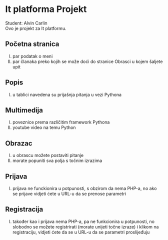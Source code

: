 # It platforma Projekt
Student: Alvin Carlin<br />
Ovo je projekt za It platformu.<br />


 <h2>Početna stranica</h2>       
<ol type="I"> 
    <li>par podatak o meni</li>
      <li> par članaka preko kojih se može doći do stranice Obrasci u kojem šaljete upit</li>
</ol>

 <h2>Popis </h2>       
<ol type="I"> 
    <li>u tablici navedena su prijašnja pitanja u vezi Pythona</li>
</ol>

 <h2>Multimedija</h2>       
<ol type="I"> 
    <li>poveznice prema različitim framework Pythona</li>
    <li>youtube video na temu Python</li>
</ol>

 <h2>Obrazac</h2>       
<ol type="I"> 
    <li>u obrascu možete postaviti pitanje</li>
    <li>morate popuniti sva polja s točnim izrazima</li>
</ol>

 <h2>Prijava</h2>       
<ol type="I"> 
    <li>prijava ne funckionira u potpunosti, s obzirom da nema PHP-a, 
        no ako se prijave vidjeti ćete u URL-u da se prenose parametri</li>
</ol>

 <h2>Registracija</h2>       
<ol type="I"> 
    <li>također kao i prijava nema PHP-a, pa ne funkcionira u potpunosti,
        no slobodno se možete registrirati (morate unijeti točne izraze) i klikom na registraciju, vidjeti ćete da se u URL-u da se parametri proslijeđuju</li>
</ol>
